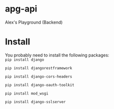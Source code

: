 # apg-api
Alex's Playground (Backend)
<h1>Install</h1>
You probably need to install the following packages:

<code>
pip install django<br>
pip install djangorestframework<br>
pip install django-cors-headers<br>
pip install django-oauth-toolkit<br>
pip install mod_wsgi<br>
pip install django-sslserver<br>
</code>
